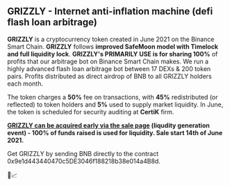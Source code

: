 ## GRIZZLY - Internet anti-inflation machine (defi flash loan arbitrage)

<b>GRIZZLY</b> is a cryptocurrency token created in June 2021 on the Binance Smart Chain. <b>GRIZZLY</b> follows <b>improved SafeMoon model with Timelock and full liquidity lock</b>. <b>GRIZZLY's PRIMARILY USE is for sharing 100%</b> of profits that our arbitrage bot on Binance Smart Chain makes. We run a highly advanced flash loan arbitrage bot between 17 DEXs & 200 token pairs. Profits distributed as direct airdrop of BNB to all GRIZZLY holders each month.

The token charges a <b>50%</b> fee on transactions, with <b>45%</b> redistributed (or reflected) to token holders and <b>5%</b> used to supply market liquidity. In June, the token is scheduled for security auditing at <b>CertiK</b> firm.


<b>[GRIZZLY can be acquired early via the sale page](https://invest.bears.finance) (liqudity generation event) - 100% of funds raised is used for liquidity. Sale start 14th of June 2021.</b>

Get GRIZZLY by sending BNB directly to the contract 0x9e1d443440470c5DE3046f188218b38e014a4B8d.

🐻📈
